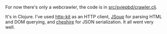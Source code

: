 For now there's only a webcrawler, the code is in [src/sviepbd/crawler.clj](src/sviepbd/crawler.clj).

It's in Clojure. I've used [http-kit](http://http-kit.org/client.html) as an HTTP client, [JSoup](http://jsoup.org/) for parsing HTML and DOM querying, and [cheshire](https://github.com/dakrone/cheshire) for JSON serialization. It all went very well.

